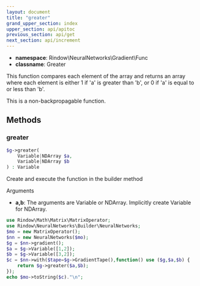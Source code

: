 ```yaml
---
layout: document
title: "greater"
grand_upper_section: index
upper_section: api/apitoc
previous_section: api/get
next_section: api/increment
---
```


- **namespace**: Rindow\NeuralNetworks\Gradient\Func
- **classname**: Greater

This function compares each element of the array and returns an array where each element is either 1 if 'a' is greater than 'b', or 0 if 'a' is equal to or less than 'b'.

This is a non-backpropagable function.

Methods
-------

### greater
```php
$g->greater(
    Variable|NDArray $a,
    Variable|NDArray $b
) : Variable
```
Create and execute the function in the builder method

Arguments

- **a,b**: The arguments are Variable or NDArray. Implicitly create Variable for NDArray. 


```php
use Rindow\Math\Matrix\MatrixOperator;
use Rindow\NeuralNetworks\Builder\NeuralNetworks;
$mo = new MatrixOperator();
$nn = new NeuralNetworks($mo);
$g = $nn->gradient();
$a = $g->Variable([1,2]);
$b = $g->Variable([3,2]);
$c = $nn->with($tape=$g->GradientTape(),function() use ($g,$a,$b) {
    return $g->greater($a,$b);
});
echo $mo->toString($c)."\n";
```
